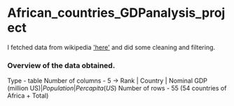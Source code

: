 # African_countries_GDPanalysis_project

I fetched data from wikipedia ['here']([url](https://en.wikipedia.org/wiki/List_of_African_countries_by_GDP_(nominal))) and did some cleaning and filtering.

### Overview of the data obtained.
Type - table 
Number of columns - 5 -> Rank |	Country | Nominal GDP (million US$) | Population | Per capita (US$)
Number of rows - 55 (54 countries of Africa + Total)


